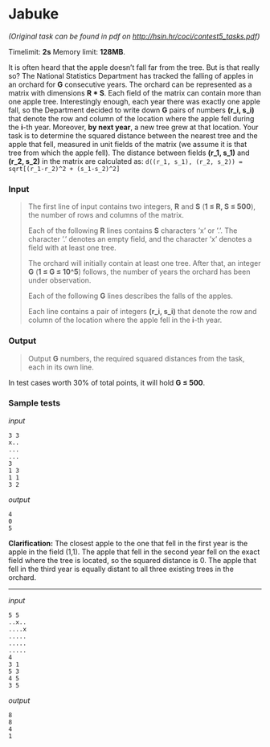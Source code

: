 # Jabuke

*(Original task can be found in pdf on http://hsin.hr/coci/contest5_tasks.pdf)*

Timelimit: **2s** Memory limit: **128MB**.

It is often heard that the apple doesn’t fall far from the tree. But is
that really so? The National Statistics Department has tracked the
falling of apples in an orchard for **G** consecutive years. The orchard
can be represented as a matrix with dimensions **R * S**. Each field
of the matrix can contain more than one apple tree. Interestingly
enough, each year there was exactly one apple fall, so the Department
decided to write down **G** pairs of numbers **(r_i, s_i)** that denote the
row and column of the location where the apple fell during the **i**-th
year. Moreover, **by next year**, a new tree grew at that location. Your
task is to determine the squared distance between the nearest tree and
the apple that fell, measured in unit fields of the matrix (we assume it
is that tree from which the apple fell). The distance between fields
**(r_1, s_1)** and **(r_2, s_2)** in the matrix are calculated as:
```d((r_1, s_1), (r_2, s_2)) = sqrt[(r_1-r_2)^2 + (s_1-s_2)^2]```

### Input
> The first line of input contains two integers, **R** and **S**
> (**1 ≤ R, S ≤ 500**), the number of rows and columns of
> the matrix.
>
> Each of the following **R** lines contains **S** characters ’x’
> or ’.’. The character ’.’ denotes an empty field, and the character ’x’
> denotes a field with at least one tree.
>
> The orchard will initially contain at least one tree. After that, an integer **G**
> (**1 ≤ G ≤ 10^5**) follows, the number of years the
> orchard has been under observation.
>
> Each of the following **G** lines describes the falls of the apples.
>
> Each line contains a pair of integers
> **(r_i, s_i)** that denote the row and column of the location where the
> apple fell in the **i**-th year.

### Output
> Output **G** numbers, the required squared distances from the task, each
> in its own line.

In test cases worth 30% of total points, it will hold **G ≤ 500**.

### Sample tests

_input_

```
3 3
x..
...
...
3
1 3
1 1
3 2
```

_output_

```
4
0
5
```

**Clarification:** The closest apple to the
one that fell in the first year is the apple in the field (1,1). The
apple that fell in the second year fell on the exact field where the
tree is located, so the squared distance is 0. The apple that fell in
the third year is equally distant to all three existing trees in the
orchard.

---

_input_

```
5 5
..x..
....x
.....
.....
.....
4
3 1
5 3
4 5
3 5
```

_output_

```
8
8
4
1
```